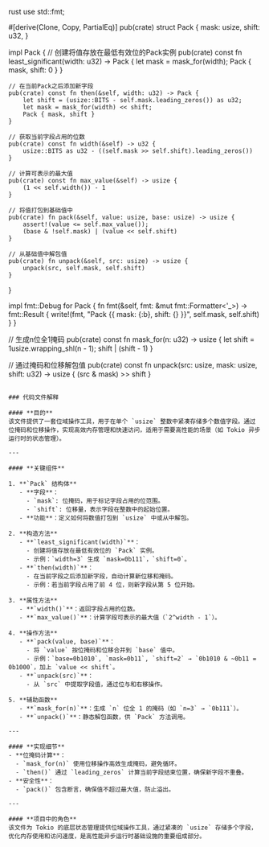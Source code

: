rust
use std::fmt;

#[derive(Clone, Copy, PartialEq)]
pub(crate) struct Pack {
    mask: usize,
    shift: u32,
}

impl Pack {
    // 创建将值存放在最低有效位的Pack实例
    pub(crate) const fn least_significant(width: u32) -> Pack {
        let mask = mask_for(width);
        Pack { mask, shift: 0 }
    }

    // 在当前Pack之后添加新字段
    pub(crate) const fn then(&self, width: u32) -> Pack {
        let shift = (usize::BITS - self.mask.leading_zeros()) as u32;
        let mask = mask_for(width) << shift;
        Pack { mask, shift }
    }

    // 获取当前字段占用的位数
    pub(crate) const fn width(&self) -> u32 {
        usize::BITS as u32 - ((self.mask >> self.shift).leading_zeros())
    }

    // 计算可表示的最大值
    pub(crate) const fn max_value(&self) -> usize {
        (1 << self.width()) - 1
    }

    // 将值打包到基础值中
    pub(crate) fn pack(&self, value: usize, base: usize) -> usize {
        assert!(value <= self.max_value());
        (base & !self.mask) | (value << self.shift)
    }

    // 从基础值中解包值
    pub(crate) fn unpack(&self, src: usize) -> usize {
        unpack(src, self.mask, self.shift)
    }
}

impl fmt::Debug for Pack {
    fn fmt(&self, fmt: &mut fmt::Formatter<'_>) -> fmt::Result {
        write!(fmt, "Pack {{ mask: {:b}, shift: {} }}", self.mask, self.shift)
    }
}

// 生成n位全1掩码
pub(crate) const fn mask_for(n: u32) -> usize {
    let shift = 1usize.wrapping_shl(n - 1);
    shift | (shift - 1)
}

// 通过掩码和位移解包值
pub(crate) const fn unpack(src: usize, mask: usize, shift: u32) -> usize {
    (src & mask) >> shift
}
```

### 代码文件解释

#### **目的**
该文件提供了一套位域操作工具，用于在单个 `usize` 整数中紧凑存储多个数值字段。通过位掩码和位移操作，实现高效内存管理和快速访问，适用于需要高性能的场景（如 Tokio 异步运行时的状态管理）。

---

#### **关键组件**

1. **`Pack` 结构体**
   - **字段**：
     - `mask`: 位掩码，用于标记字段占用的位范围。
     - `shift`: 位移量，表示字段在整数中的起始位置。
   - **功能**：定义如何将数值打包到 `usize` 中或从中解包。

2. **构造方法**
   - **`least_significant(width)`**：
     - 创建将值存放在最低有效位的 `Pack` 实例。
     - 示例：`width=3` 生成 `mask=0b111`，`shift=0`。
   - **`then(width)`**：
     - 在当前字段之后添加新字段，自动计算新位移和掩码。
     - 示例：若当前字段占用了前 4 位，则新字段从第 5 位开始。

3. **属性方法**
   - **`width()`**：返回字段占用的位数。
   - **`max_value()`**：计算字段可表示的最大值（`2^width - 1`）。

4. **操作方法**
   - **`pack(value, base)`**：
     - 将 `value` 按位掩码和位移合并到 `base` 值中。
     - 示例：`base=0b1010`, `mask=0b11`, `shift=2` → `0b1010 & ~0b11 = 0b1000`，加上 `value << shift`。
   - **`unpack(src)`**：
     - 从 `src` 中提取字段值，通过位与和右移操作。

5. **辅助函数**
   - **`mask_for(n)`**：生成 `n` 位全 1 的掩码（如 `n=3` → `0b111`）。
   - **`unpack()`**：静态解包函数，供 `Pack` 方法调用。

---

#### **实现细节**
- **位掩码计算**：
  - `mask_for(n)` 使用位移操作高效生成掩码，避免循环。
  - `then()` 通过 `leading_zeros` 计算当前字段结束位置，确保新字段不重叠。
- **安全性**：
  - `pack()` 包含断言，确保值不超过最大值，防止溢出。

---

#### **项目中的角色**
该文件为 Tokio 的底层状态管理提供位域操作工具，通过紧凑的 `usize` 存储多个字段，优化内存使用和访问速度，是高性能异步运行时基础设施的重要组成部分。
